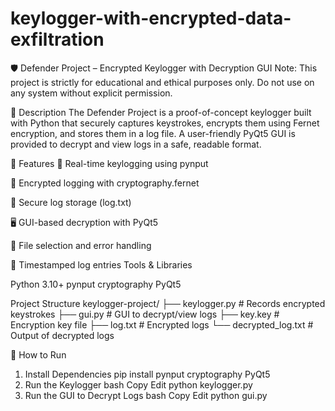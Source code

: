 # keylogger-with-encrypted-data-exfiltration
🛡️ Defender Project – Encrypted Keylogger with Decryption GUI
Note: This project is strictly for educational and ethical purposes only. Do not use on any system without explicit permission.

📌 Description
The Defender Project is a proof-of-concept keylogger built with Python that securely captures keystrokes, encrypts them using Fernet encryption, and stores them in a log file. A user-friendly PyQt5 GUI is provided to decrypt and view logs in a safe, readable format.

🎯 Features
🔐 Real-time keylogging using pynput

🧪 Encrypted logging with cryptography.fernet

📁 Secure log storage (log.txt)

🖥️ GUI-based decryption with PyQt5

📂 File selection and error handling

📄 Timestamped log entries Tools & Libraries

Python 3.10+
pynput
cryptography
PyQt5

Project Structure keylogger-project/ ├── keylogger.py # Records encrypted keystrokes ├── gui.py # GUI to decrypt/view logs ├── key.key # Encryption key file ├── log.txt # Encrypted logs └── decrypted_log.txt # Output of decrypted logs


🚀 How to Run
1. Install Dependencies
pip install pynput cryptography PyQt5
2. Run the Keylogger
bash
Copy
Edit
python keylogger.py
3. Run the GUI to Decrypt Logs
bash
Copy
Edit
python gui.py
